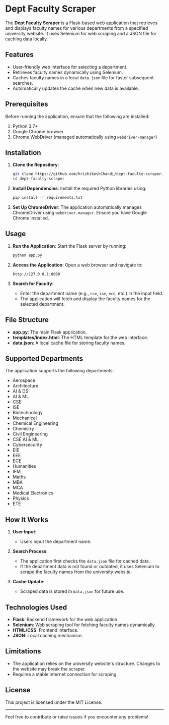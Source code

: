 
# Dept Faculty Scraper

The **Dept Faculty Scraper** is a Flask-based web application that retrieves and displays faculty names for various departments from a specified university website. It uses Selenium for web scraping and a JSON file for caching data locally.

## Features

- User-friendly web interface for selecting a department.
- Retrieves faculty names dynamically using Selenium.
- Caches faculty names in a local `data.json` file for faster subsequent searches.
- Automatically updates the cache when new data is available.

## Prerequisites

Before running the application, ensure that the following are installed:

1. Python 3.7+
2. Google Chrome browser
3. Chrome WebDriver (managed automatically using `webdriver-manager`)

## Installation

1. **Clone the Repository**:
   ```bash
   git clone https://github.com/hrishikeshChandi/dept-faculty-scraper.git
   cd dept-faculty-scraper
   ```

2. **Install Dependencies**:
   Install the required Python libraries using:
   ```bash
   pip install -r requirements.txt
   ```

3. **Set Up ChromeDriver**:
   The application automatically manages ChromeDriver using `webdriver-manager`. Ensure you have Google Chrome installed.

## Usage

1. **Run the Application**:
   Start the Flask server by running:
   ```bash
   python app.py
   ```

2. **Access the Application**:
   Open a web browser and navigate to:
   ```
   http://127.0.0.1:8000
   ```

3. **Search for Faculty**:
   - Enter the department name (e.g., `cse`, `ise`, `ece`, etc.) in the input field.
   - The application will fetch and display the faculty names for the selected department.

## File Structure

- **app.py**: The main Flask application.
- **templates/index.html**: The HTML template for the web interface.
- **data.json**: A local cache file for storing faculty names.

## Supported Departments

The application supports the following departments:

- Aerospace
- Architecture
- AI & DS
- AI & ML
- CSE
- ISE
- Biotechnology
- Mechanical
- Chemical Engineering
- Chemistry
- Civil Engineering
- CSE AI & ML
- Cybersecurity
- EIE
- EEE
- ECE
- Humanities
- IEM
- Maths
- MBA
- MCA
- Medical Electronics
- Physics
- ETE

## How It Works

1. **User Input**:
   - Users input the department name.

2. **Search Process**:
   - The application first checks the `data.json` file for cached data.
   - If the department data is not found or outdated, it uses Selenium to scrape the faculty names from the university website.

3. **Cache Update**:
   - Scraped data is stored in `data.json` for future use.

## Technologies Used

- **Flask**: Backend framework for the web application.
- **Selenium**: Web scraping tool for fetching faculty names dynamically.
- **HTML/CSS**: Frontend interface.
- **JSON**: Local caching mechanism.

## Limitations

- The application relies on the university website's structure. Changes to the website may break the scraper.
- Requires a stable internet connection for scraping.

## License

This project is licensed under the MIT License.

---

Feel free to contribute or raise issues if you encounter any problems!
```